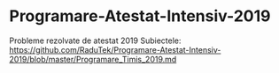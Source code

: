 # Programare-Atestat-Intensiv-2019

Probleme rezolvate de atestat 2019
Subiectele: https://github.com/RaduTek/Programare-Atestat-Intensiv-2019/blob/master/Programare_Timis_2019.md
